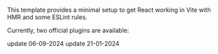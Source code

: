 

This template provides a minimal setup to get React working in Vite with HMR and some ESLint rules.

Currently, two official plugins are available:



update 06-09-2024
update 21-01-2024
